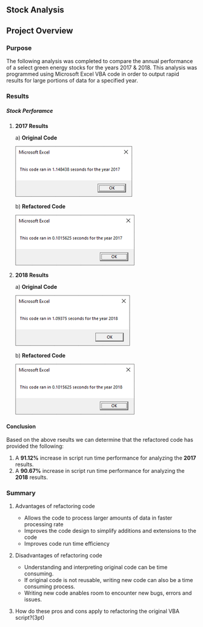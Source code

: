 ## Stock Analysis

## Project Overview

### Purpose
The following analysis was completed to compare the annual performance of a select green energy stocks for the years 2017 & 2018. This analysis was programmed using Microsoft Excel VBA code in order to output rapid results for large portions of data for a specified year. 

### Results

##### Stock Perforamce

1. **2017 Results**
   
   a) **Original Code**
   <p align="left">
   <img src="Resources/VBA_Challenge_2017_Original.PNG">
   </p>
   
   b) **Refactored Code**
   <p align="left">
   <img src="Resources/VBA_Challenge_2017_Refactored.PNG">
   </p>   
   
2. **2018 Results**
   
   a) **Original Code**
   <p align="left">
   <img src="Resources/VBA_Challenge_2018_Original.PNG">
   </p>
   
   b) **Refactored Code**
   <p align="left">
   <img src="Resources/VBA_Challenge_2018_Refactored.PNG">
   </p>
  
#### Conclusion 
  Based on the above rseults we can determine that the refactored code has provided the following:
  1. A **91.12%** increase in script run time performance for analyzing the **2017** results.
  2. A **90.67%** increase in script run time performance for analyzing the **2018** results.
  
### Summary

1. Advantages of refactoring code
   - Allows the code to process larger amounts of data in faster processing rate
   - Improves the code design to simplify additions and extensions to the code
   - Improves code run time efficiency 

2. Disadvantages of refactoring code
   - Understanding and interpreting original code can be time consuming.
   - If original code is not reusable, writing new code can also be a time consuming process.
   - Writing new code anables room to encounter new bugs, errors and issues.

  
2. How do these pros and cons apply to refactoring the original VBA script?(3pt)
